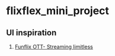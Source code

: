 # flixflex_mini_project

## UI inspiration

1. [Funflix OTT- Streaming limitless](https://ui8.net/netro-creative/products/funflix-ott--streaming-limitless?rel=timer)
